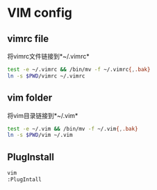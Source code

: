 VIM config
====

## vimrc file
将vimrc文件链接到*~/.vimrc*
```bash
test -e ~/.vimrc && /bin/mv -f ~/.vimrc{,.bak}
ln -s $PWD/vimrc ~/.vimrc
```

## vim folder
将vim目录链接到*~/.vim*
```bash
test -e ~/.vim && /bin/mv -f ~/.vim{,.bak}
ln -s $PWD/vim ~/.vim
```

## PlugInstall
```bash
vim
:PlugIntall
```
